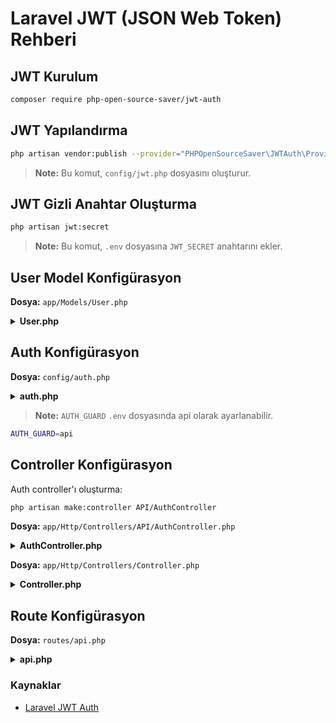 # Laravel JWT (JSON Web Token) Rehberi

## JWT Kurulum

```bash
composer require php-open-source-saver/jwt-auth
```

## JWT Yapılandırma

```bash
php artisan vendor:publish --provider="PHPOpenSourceSaver\JWTAuth\Providers\LaravelServiceProvider"
```

> **Note:** Bu komut, `config/jwt.php` dosyasını oluşturur.

## JWT Gizli Anahtar Oluşturma

```bash
php artisan jwt:secret
```

> **Note:** Bu komut, `.env` dosyasına `JWT_SECRET` anahtarını ekler.

## User Model Konfigürasyon

**Dosya:** `app/Models/User.php`

<details>
<summary><b>User.php</b></summary>

```php
<?php

namespace App\Models;

// use Illuminate\Contracts\Auth\MustVerifyEmail;
use Illuminate\Database\Eloquent\Factories\HasFactory;
use Illuminate\Foundation\Auth\User as Authenticatable;
use Illuminate\Notifications\Notifiable;
use PHPOpenSourceSaver\JWTAuth\Contracts\JWTSubject;

class User extends Authenticatable implements JWTSubject
{
    /** @use HasFactory<\Database\Factories\UserFactory> */
    use HasFactory, Notifiable;

    public function getJWTIdentifier()
    {
        return $this->getKey();
    }

    public function getJWTCustomClaims()
    {
        return [];
    }

    /**
     * The attributes that are mass assignable.
     *
     * @var list<string>
     */
    protected $fillable = [
        'name',
        'email',
        'password',
    ];

    /**
     * The attributes that should be hidden for serialization.
     *
     * @var list<string>
     */
    protected $hidden = [
        'password',
        'remember_token',
    ];

    /**
     * Get the attributes that should be cast.
     *
     * @return array<string, string>
     */
    protected function casts(): array
    {
        return [
            'email_verified_at' => 'datetime',
            'password' => 'hashed',
        ];
    }
}
```

</details>

## Auth Konfigürasyon

**Dosya:** `config/auth.php`

<details>
<summary><b>auth.php</b></summary>

```php

    'defaults' => [
        'guard' => env('AUTH_GUARD', 'api'),
        'passwords' => env('AUTH_PASSWORD_BROKER', 'users'),
    ],

 'guards' => [
        'api' => [
            'driver' => 'jwt',
            'provider' => 'users',
        ],
    ],
```

</details>

> **Note:** `AUTH_GUARD` `.env` dosyasında api olarak ayarlanabilir.

```bash
AUTH_GUARD=api
```

## Controller Konfigürasyon

Auth controller'ı oluşturma:

```bash
php artisan make:controller API/AuthController
```

**Dosya:** `app/Http/Controllers/API/AuthController.php`

<details>
<summary><b>AuthController.php</b></summary>

```php
<?php

namespace App\Http\Controllers\API;

use App\Http\Controllers\Controller;
use App\Models\User;
use Illuminate\Http\Request;
use Illuminate\Support\Facades\Auth;
use Illuminate\Support\Facades\Hash;

class AuthController extends Controller
{
    public function __construct()
    {
        $this->middleware('auth:api', ['except' => ['login', 'register']]);
    }

    public function register(Request $request)
    {
        $user = User::create([
            'name' => $request->name,
            'email' => $request->email,
            'password' => Hash::make($request->password),
        ]);

        return response()->json([
            'message' => 'Kullanıcı başarıyla kaydedildi',
            'user' => $user,
        ]);
    }

    public function login(Request $request)
    {
        $credentials = $request->only('email', 'password');

        $token = Auth::attempt($credentials);

        if (!$token) {
            return response()->json(['error' => 'Email veya şifre yanlış'], 401);
        }

        $user = Auth::user();
        return response()->json([
            'message' => 'Giriş başarılı',
            'user' => $user,
            'authorisation' => [
                'token' => $token,
                'type' => 'bearer',
            ],
        ]);
    }

    public function profile()
    {
        return response()->json(Auth::user());
    }

    public function logout()
    {
        Auth::logout();
        return response()->json(['message' => 'Çıkış başarılı.']);
    }

    public function refresh()
    {
        $user = Auth::user();
        $token = Auth::refresh();
        return response()->json([
            'message' => 'Yenileme başarılı',
            'user' => $user,
            'authorisation' => [
                'token' => $token,
                'type' => 'bearer',
            ],
        ]);
    }
}
```

</details>

**Dosya:** `app/Http/Controllers/Controller.php`

<details>
<summary><b>Controller.php</b></summary>

```php
<?php

namespace App\Http\Controllers;

use Illuminate\Foundation\Auth\Access\AuthorizesRequests;
use Illuminate\Foundation\Validation\ValidatesRequests;
use Illuminate\Routing\Controller as BaseController;

abstract class Controller extends BaseController
{
    //
    use AuthorizesRequests, ValidatesRequests;
}
```

</details>

## Route Konfigürasyon

**Dosya:** `routes/api.php`

<details>
<summary><b>api.php</b></summary>

```php
<?php
use App\Http\Controllers\API\AuthController;
use App\Http\Controllers\API\BlogController;
use Illuminate\Support\Facades\Route;

Route::apiResource('blogs', BlogController::class);

// JWT Token olması gereken işlemler
Route::middleware('auth:api')->group(function () {
    Route::post('logout', [AuthController::class, 'logout']);
    Route::get('profile', [AuthController::class, 'profile']);
    Route::post('refresh', [AuthController::class, 'refresh']);
});

// JWT Token olmayan işlemler
Route::controller(AuthController::class)->group(function () {
    Route::post('register', [AuthController::class, 'register']);
    Route::post('login', [AuthController::class, 'login']);
});
```

</details>

### Kaynaklar

- [Laravel JWT Auth](https://laravel-jwt-auth.readthedocs.io/en/latest/laravel-installation/)
